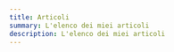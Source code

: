 ```yaml
---
title: Articoli
summary: L'elenco dei miei articoli
description: L'elenco dei miei articoli
---
```

